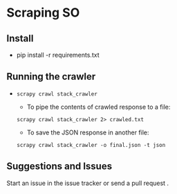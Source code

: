 # Scraping SO

## Install

- pip install -r requirements.txt

## Running the crawler

- `scrapy crawl stack_crawler`
	
	- To pipe the contents of crawled response to a file:

	`scrapy crawl stack_crawler 2> crawled.txt`

	- To save the JSON response in another file:
	
	`scrapy crawl stack_crawler -o final.json -t json`

## Suggestions and Issues

Start an issue in the issue tracker or send a pull request .
